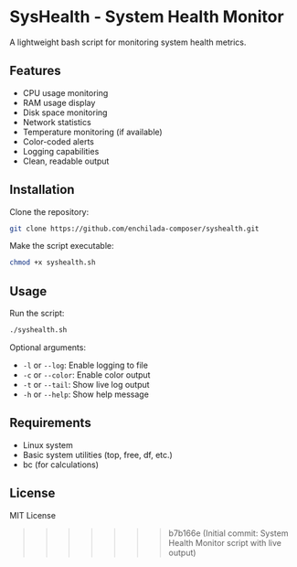 # SysHealth - System Health Monitor

A lightweight bash script for monitoring system health metrics.

## Features

- CPU usage monitoring
- RAM usage display
- Disk space monitoring
- Network statistics
- Temperature monitoring (if available)
- Color-coded alerts
- Logging capabilities
- Clean, readable output

## Installation

Clone the repository:
```bash
git clone https://github.com/enchilada-composer/syshealth.git
```

Make the script executable:
```bash
chmod +x syshealth.sh
```

## Usage

Run the script:
```bash
./syshealth.sh
```

Optional arguments:
- `-l` or `--log`: Enable logging to file
- `-c` or `--color`: Enable color output
- `-t` or `--tail`: Show live log output
- `-h` or `--help`: Show help message

## Requirements

- Linux system
- Basic system utilities (top, free, df, etc.)
- bc (for calculations)

## License

MIT License
>>>>>>> b7b166e (Initial commit: System Health Monitor script with live output)
